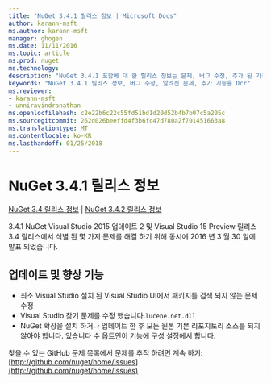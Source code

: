 ```yaml
---
title: "NuGet 3.4.1 릴리스 정보 | Microsoft Docs"
author: karann-msft
ms.author: karann-msft
manager: ghogen
ms.date: 11/11/2016
ms.topic: article
ms.prod: nuget
ms.technology: 
description: "NuGet 3.4.1 포함에 대 한 릴리스 정보는 문제, 버그 수정, 추가 된 기능 및 Dcr 알려져 있습니다."
keywords: "NuGet 3.4.1 릴리스 정보, 버그 수정, 알려진 문제, 추가 기능을 Dcr"
ms.reviewer:
- karann-msft
- unniravindranathan
ms.openlocfilehash: c2e22b6c22c55fd51bd1d20d52b4b7b07c5a205c
ms.sourcegitcommit: 262d026beeffd4f3b6fc47d780a2f701451663a8
ms.translationtype: MT
ms.contentlocale: ko-KR
ms.lasthandoff: 01/25/2018
---
```

# <a name="nuget-341-release-notes"></a>NuGet 3.4.1 릴리스 정보

[NuGet 3.4 릴리스 정보](../release-notes/nuget-3.4.md) | [NuGet 3.4.2 릴리스 정보](../release-notes/nuget-3.4.2.md)

3.4.1 NuGet Visual Studio 2015 업데이트 2 및 Visual Studio 15 Preview 릴리스 3.4 릴리스에서 식별 된 몇 가지 문제를 해결 하기 위해 동시에 2016 년 3 월 30 일에 발표 되었습니다.

## <a name="updates-and-improvements"></a>업데이트 및 향상 기능

* 최소 Visual Studio 설치 된 Visual Studio UI에서 패키지를 검색 되지 않는 문제 수정
* Visual Studio 찾기 문제를 수정 했습니다.`lucene.net.dll`
* NuGet 확장을 설치 하거나 업데이트 한 후 모든 원본 기본 리포지토리 소스를 되지 않아야 합니다.  있습니다 수 옵트인이 기능에 구성 설정에서 합니다.

찾을 수 있는 GitHub 문제 목록에서 문제를 추적 하려면 계속 하기: [http://github.com/nuget/home/issues](http://github.com/nuget/home/issues)